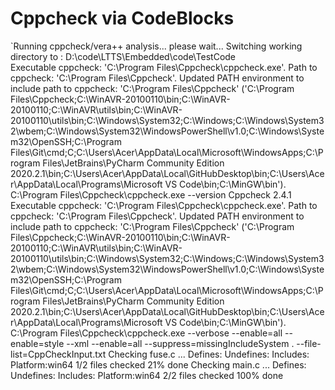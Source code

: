 # Cppcheck via CodeBlocks
`Running cppcheck/vera++ analysis... please wait...
Switching working directory to : D:\code\LTTS\Embedded\code\TestCode\
Executable cppcheck: 'C:\Program Files\Cppcheck\cppcheck.exe'.
Path to cppcheck: 'C:\Program Files\Cppcheck'.
Updated PATH environment to include path to cppcheck: 'C:\Program Files\Cppcheck' ('C:\Program Files\Cppcheck;C:\WinAVR-20100110\bin;C:\WinAVR-20100110;C:\WinAVR\utils\bin;C:\WinAVR-20100110\utils\bin;C:\Windows\System32;C:\Windows;C:\Windows\System32\wbem;C:\Windows\System32\WindowsPowerShell\v1.0;C:\Windows\System32\OpenSSH;C:\Program Files\Git\cmd;C;C:\Users\Acer\AppData\Local\Microsoft\WindowsApps;C:\Program Files\JetBrains\PyCharm Community Edition 2020.2.1\bin;C:\Users\Acer\AppData\Local\GitHubDesktop\bin;C:\Users\Acer\AppData\Local\Programs\Microsoft VS Code\bin;C:\MinGW\bin').
C:\Program Files\Cppcheck\cppcheck.exe --version
Cppcheck 2.4.1
Executable cppcheck: 'C:\Program Files\Cppcheck\cppcheck.exe'.
Path to cppcheck: 'C:\Program Files\Cppcheck'.
Updated PATH environment to include path to cppcheck: 'C:\Program Files\Cppcheck' ('C:\Program Files\Cppcheck;C:\WinAVR-20100110\bin;C:\WinAVR-20100110;C:\WinAVR\utils\bin;C:\WinAVR-20100110\utils\bin;C:\Windows\System32;C:\Windows;C:\Windows\System32\wbem;C:\Windows\System32\WindowsPowerShell\v1.0;C:\Windows\System32\OpenSSH;C:\Program Files\Git\cmd;C;C:\Users\Acer\AppData\Local\Microsoft\WindowsApps;C:\Program Files\JetBrains\PyCharm Community Edition 2020.2.1\bin;C:\Users\Acer\AppData\Local\GitHubDesktop\bin;C:\Users\Acer\AppData\Local\Programs\Microsoft VS Code\bin;C:\MinGW\bin').
C:\Program Files\Cppcheck\cppcheck.exe --verbose --enable=all --enable=style --xml --enable=all --suppress=missingIncludeSystem . --file-list=CppCheckInput.txt
Checking fuse.c ...
Defines:
Undefines:
Includes:
Platform:win64
1/2 files checked 21% done
Checking main.c ...
Defines:
Undefines:
Includes:
Platform:win64
2/2 files checked 100% done
<?xml version="1.0" encoding="UTF-8"?>
<results version="2">
    <cppcheck version="2.4.1"/>
    <errors>
    </errors>
</results>
